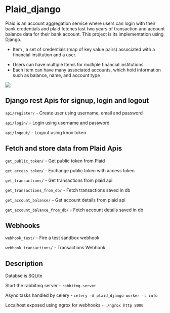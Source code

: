 # Plaid_django

Plaid​ is an account aggregation service where users can login with their bank credentials and plaid fetches last two years of transaction and account balance data for their bank account. This project is its implementation using Django.

* Item​ , a set of credentials (map of key value pairs) associated with a financial institution and a user.
- Users can have multiple Items for multiple financial institutions.
- Each ​Item​ can have many associated accounts, which hold information such as balance, name, and account type

<img src="https://user-images.githubusercontent.com/75966962/202279334-7f94676b-e460-42de-af0a-2fe727118bc5.jpg">

## Django rest Apis for signup, login and logout

`api/register/` - Create user using username, email and password

`api/login/` - Login using username and password

`api/logout/` - Logout using knox token


## Fetch and store data from Plaid Apis

`get_public_token/` - Get public token from Plaid

`get_access_token/` - Exchange public token with access token

`get_transactions/` - Get transactions from plaid api

`get_transactions_from_db/` - Fetch transactions saved in db

`get_account_balance/` - Get account details from plaid api

`get_account_balance_from_db/` - Fetch account details saved in db


## Webhooks
    
`webhook_test/` - Fire a test sandbox webhook 

`webhook_transactions/` - Transactions Webhook 


## Description

Databse is SQLite

Start the rabbitmq server - `rabbitmq-server`

Async tasks handled by celery - `celery -A plaid_django worker -l info`

Localhost exposed using ngrox for webhooks - `./ngrox http 8000`
